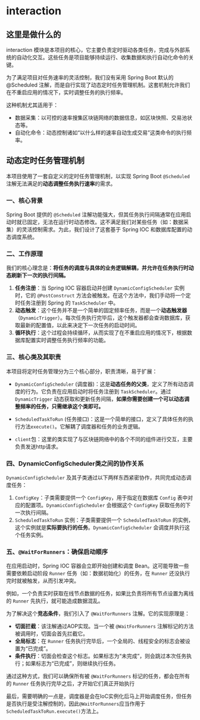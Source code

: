 # interaction

## 这里是做什么的

interaction 模块是本项目的核心，它主要负责定时驱动各类任务，完成与外部系统的自动化交互。这些任务是项目能够持续运行、收集数据和执行自动化命令的关键。

为了满足项目对任务速率的灵活控制，我们没有采用 Spring Boot 默认的 @Scheduled 注解，而是自行实现了动态定时任务管理机制。这套机制允许我们在不重启应用的情况下，实时调整任务的执行频率。

这种机制尤其适用于：
* 数据采集：以可控的速率搜集区块链网络的数据信息，如区块快照、交易池状态等。
* 自动化命令：动态控制诸如“以什么样的速率自动生成交易”这类命令的执行频率。


## 动态定时任务管理机制

本项目使用了一套自定义的定时任务管理机制，以实现 Spring Boot `@Scheduled` 注解无法满足的**动态调整任务执行速率**的需求。

### 一、核心背景

Spring Boot 提供的 `@Scheduled` 注解功能强大，但其任务执行间隔通常在应用启动时就已固定，无法在运行时动态修改。这不满足我们对某些任务（如：数据采集）的灵活控制需求。为此，我们设计了这套基于 Spring IOC 和数据库配置的动态调度系统。

### 二、工作原理

我们的核心理念是：**将任务的调度与具体的业务逻辑解耦，并允许在任务执行时动态刷新下一次的执行间隔。**

1.  **任务注册**：当 Spring IOC 容器启动并创建 `DynamicConfigScheduler` 实例时，它的 `@PostConstruct` 方法会被触发。在这个方法中，我们手动将一个定时任务注册到 Spring 的 `TaskScheduler` 中。
2.  **动态触发**：这个任务并不是一个简单的固定频率任务，而是一个**动态触发器**（`DynamicTrigger`）。每次任务执行完毕后，这个触发器都会查询数据库，获取最新的配置值，以此来决定下一次任务的启动时间。
3.  **循环执行**：这个过程会持续循环，从而实现了在不重启应用的情况下，根据数据库配置实时调整任务执行频率的功能。

### 三、核心类及其职责

本项目将定时任务管理分为三个核心部分，职责清晰，易于扩展：


* `DynamicConfigScheduler` (调度器)：这是**动态任务的父类**，定义了所有动态调度的行为。它负责在应用启动时将任务注册到 `TaskScheduler`。通过 `DynamicTrigger` 动态获取和更新任务间隔，**如果你需要创建一个可以动态调整频率的任务，只需继承这个类即可。**

* `ScheduledTaskToRun` (任务接口)：这是一个简单的接口，定义了具体任务的执行方法`execute()`。它解耦了调度器和任务的业务逻辑。

* `client`包：这里的类实现了与区块链网络中的各个不同的组件进行交互，主要负责发送http请求。

### 四、DynamicConfigScheduler类之间的协作关系

`DynamicConfigScheduler` 及其子类通过以下两样东西紧密协作，共同完成动态调度任务：

1.  `ConfigKey`：子类需要提供一个 `ConfigKey`，用于指定在数据库 `Config` 表中对应的配置项。`DynamicConfigScheduler` 会根据这个 `ConfigKey` 获取任务的下一次执行间隔。
2.  `ScheduledTaskToRun` 实例：子类需要提供一个 `ScheduledTaskToRun` 的实例，这个实例就是**实际要执行的任务**。`DynamicConfigScheduler` 会调度并执行这个任务实例。

### 五、`@WaitForRunners`：确保启动顺序

在应用启动时，Spring IOC 容器会立即开始创建和调度 Bean。这可能导致一些需要依赖启动阶段 `Runner` 任务（如：数据初始化）的任务，在 `Runner` 还没执行完时就被触发，从而引发冲突。

例如，一个负责实时获取在线节点数据的任务，如果比负责将所有节点设置为离线的 `Runner` 先执行，就可能造成数据混乱。

为了解决这个**竞态条件**，我们引入了 `@WaitForRunners` 注解。它的实现原理是：

* **切面拦截**：该注解通过AOP实现。当一个被 `@WaitForRunners` 注解标记的方法被调用时，切面会首先拦截它。
* **全局标志**：在 `Runner` 任务执行完毕后，一个全局的、线程安全的标志会被设置为“已完成”。
* **条件执行**：切面会检查这个标志。如果标志为“未完成”，则会跳过本次任务执行；如果标志为“已完成”，则继续执行任务。

通过这种方式，我们可以确保所有被 `@WaitForRunners` 标记的任务，都会在所有的 `Runner` 任务执行完毕之后，才开始它们真正开始执行

最后，需要明确的一点是，调度器是会在IoC实例化后马上开始调度任务，但任务是否执行是受注解控制的，因此`@WaitForRunners`应当作用于`ScheduledTaskToRun.execute()`方法上。